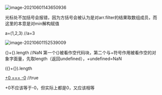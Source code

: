 ![image-20210601143650936](https://i.loli.net/2021/06/01/viDmUyLcWs9f485.png)

光标处不加括号会报错，因为方括号会被认为是对arr.filter的结果取数组成员，而这里的本意是对min解构赋值



a=(1,2,3)  //a=3





![image-20210601152539009](https://i.loli.net/2021/06/01/H9CwYM75r4Nn8js.png)

{}+{}.length   //NaN 第一个{}被看作空代码块，第二个与+符号作用被看作空的对象字面量，先取length（返回undefined），+undefined=NaN

({}+{}).length 



<u>+0 === -0</u>  //true

+0不应该等于-0，但实际上都是0，又应该相等

